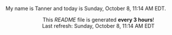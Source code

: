My name is Tanner and today is Sunday, October 8, 11:14 AM EDT.

<p align="center">This <i>README</i> file is generated <b>every 3 hours</b>!</br>Last refresh: Sunday, October 8, 11:14 AM EDT<br /></p>
